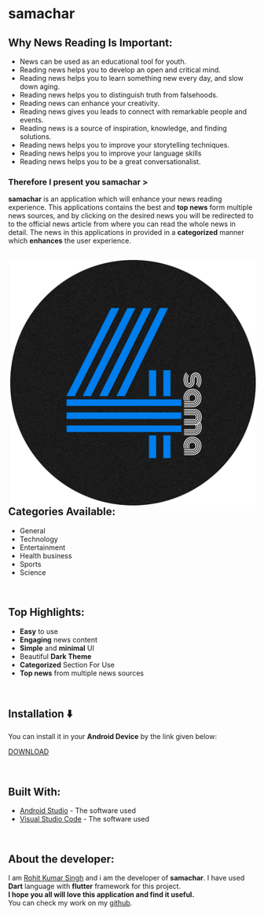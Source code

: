 # samachar


## Why News Reading Is Important:

* News can be used as an educational tool for youth.
* Reading news helps you to develop an open and critical mind.
* Reading news helps you to learn something new every day, and slow down aging.
* Reading news helps you to distinguish truth from falsehoods.
* Reading news can enhance your creativity.
* Reading news gives you leads to connect with remarkable people and events.
* Reading news is a source of inspiration, knowledge, and finding solutions.
* Reading news helps you to improve your storytelling techniques.
* Reading news helps you to improve your language skills
* Reading news helps you to be a great conversationalist.

 ### Therefore I present you samachar >
 
 **samachar** is an application which will enhance your news reading experience.
This applications contains the best and **top news** form multiple news sources, and by clicking on the desired news you will be redirected to to the official news article from where you can read the whole news in detail.
The news in this applications in provided in a **categorized** manner which **enhances** the user experience.

<br>
 <img align="right" alt="samachar logo" src="https://github.com/rohitsinghkcodes/RESOURCES/blob/master/samachar/samachar_logo_4mb.png" width="500" height="500"/>

 
## Categories Available:

* General
* Technology
* Entertainment
* Health business
* Sports
* Science

<br>

## Top Highlights:

* **Easy** to use
* **Engaging** news content
* **Simple** and **minimal** UI
* Beautiful **Dark Theme**
* **Categorized** Section For Use
* **Top news** from multiple news sources

<br>

## Installation :arrow_down:
You can install it in your **Android Device**  by the link given below: 

[DOWNLOAD](https://github.com/rohitsinghkcodes/RESOURCES/raw/master/samachar/apk/samachar_1.2.0.apk)

<br>

## Built With:

* [Android Studio](https://developer.android.com/studio) - The software used
* [Visual Studio Code](https://code.visualstudio.com/) - The software used

<br>

## About the developer:

I am [Rohit Kumar Singh](https://rohitsinghkcodes.github.io/portfolio/) and i am the developer of **samachar**.
I have used **Dart** language with **flutter** framework for this project.  
**I hope you all will love this application and find it useful.**  
You can check my work on my [github](https://github.com/rohitsinghkcodes).
